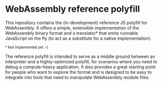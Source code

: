 # WebAssembly reference polyfill
This repository contains the (in-development) reference JS polyfill for WebAssembly. It offers a simple, extensible implementation of the WebAssembly binary format and a translator* that emits runnable JavaScript on the fly (to act as a substitute for a native implementation).

<sup>* Not implemented yet :-)</sup>

The reference polyfill is intended to serve as a middle ground between an interpreter and a highly-optimized polyfill, for scenarios where you need to debug a compute-heavy application. It also provides a great starting point for people who want to explore the format and is designed to be easy to integrate into tools that need to manipulate WebAssembly module files.
